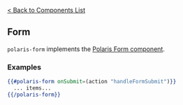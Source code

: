 [< Back to Components List](../README.md#components)

## Form
`polaris-form` implements the [Polaris Form component](https://polaris.shopify.com/components/forms/form).

### Examples

```hbs
{{#polaris-form onSubmit=(action "handleFormSubmit")}}
  ... items...
{{/polaris-form}}
```

